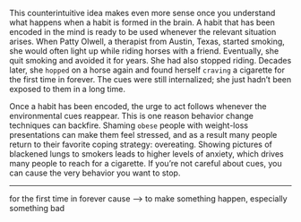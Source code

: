 This counterintuitive idea makes even more sense once you
understand what happens when a habit is formed in the brain. A habit
that has been encoded in the mind is ready to be used whenever the
relevant situation arises. When Patty Olwell, a therapist from Austin,
Texas, started smoking, she would often light up while riding horses
with a friend. Eventually, she quit smoking and avoided it for years.
She had also stopped riding. Decades later, she `hopped` on a horse
again and found herself `craving` a cigarette for the first time in forever.
The cues were still internalized; she just hadn’t been exposed to them
in a long time.

Once a habit has been encoded, the urge to act follows whenever the
environmental cues reappear. This is one reason behavior change
techniques can backfire. Shaming `obese` people with weight-loss
presentations can make them feel stressed, and as a result many
people return to their favorite coping strategy: overeating. Showing
pictures of blackened lungs to smokers leads to higher levels of
anxiety, which drives many people to reach for a cigarette. If you’re
not careful about cues, you can cause the very behavior you want to
stop.

---
for the first time in forever
cause --> to make something happen, especially something bad